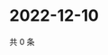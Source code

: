 # 2022-12-10

共 0 条

<!-- BEGIN WEIBO -->
<!-- 最后更新时间 Sat Dec 10 2022 14:17:34 GMT+0800 (China Standard Time) -->

<!-- END WEIBO -->
